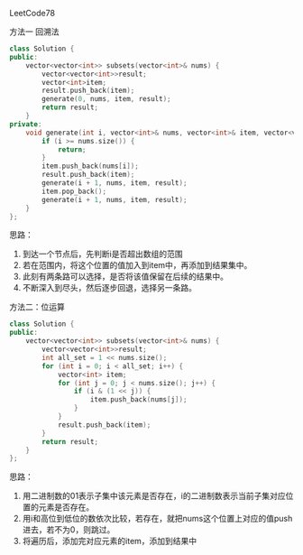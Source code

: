 LeetCode78

方法一 回溯法

```c++
class Solution {
public:
    vector<vector<int>> subsets(vector<int>& nums) {
        vector<vector<int>>result;
        vector<int>item;
        result.push_back(item);
        generate(0, nums, item, result);
        return result;
    }
private:
    void generate(int i, vector<int>& nums, vector<int>& item, vector<vector<int>>& result) {
        if (i >= nums.size()) {
            return;
        }
        item.push_back(nums[i]);
        result.push_back(item);
        generate(i + 1, nums, item, result);
        item.pop_back();
        generate(i + 1, nums, item, result);
    }
};
```

思路：

1. 到达一个节点后，先判断i是否超出数组的范围
2. 若在范围内，将这个位置的值加入到item中，再添加到结果集中。
3. 此刻有两条路可以选择，是否将该值保留在后续的结果中。
4. 不断深入到尽头，然后逐步回退，选择另一条路。





方法二：位运算

```c++
class Solution {
public:
    vector<vector<int>> subsets(vector<int>& nums) {
        vector<vector<int>>result;
        int all_set = 1 << nums.size();
        for (int i = 0; i < all_set; i++) {
            vector<int> item;
            for (int j = 0; j < nums.size(); j++) {
                if (i & (1 << j)) {
                    item.push_back(nums[j]);
                }
            }
            result.push_back(item);
        }
        return result;
    }
};
```

思路：

1. 用二进制数的01表示子集中该元素是否存在，i的二进制数表示当前子集对应位置的元素是否存在。
2. 用i和高位到低位的数依次比较，若存在，就把nums这个位置上对应的值push进去，若不为0，则跳过。
3. 将遍历后，添加完对应元素的item，添加到结果中